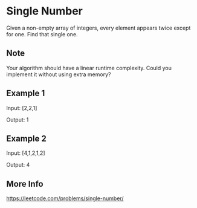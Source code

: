 # Single Number

Given a non-empty array of integers, every element appears twice except for one. Find that single one.

## Note

Your algorithm should have a linear runtime complexity. Could you implement it without using extra memory?

## Example 1

Input: [2,2,1]

Output: 1

## Example 2

Input: [4,1,2,1,2]

Output: 4

## More Info

<https://leetcode.com/problems/single-number/>
